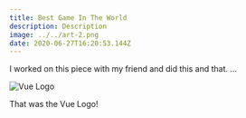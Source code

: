 ```yaml
---
title: Best Game In The World
description: Description
image: ../../art-2.png
date: 2020-06-27T16:20:53.144Z
---
```

I worked on this piece with my friend and did this and that. ...



![Vue Logo](../../logo.png "This is the Vue Logo")

That was the Vue Logo!